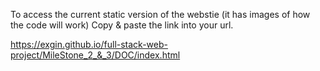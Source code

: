 To access the current static version of the webstie (it has images of how the code will work)
Copy & paste the link into your url. 

https://exgin.github.io/full-stack-web-project/MileStone_2_&_3/DOC/index.html
